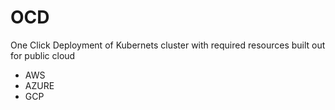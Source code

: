 # OCD
One Click Deployment of Kubernets cluster with required resources built out for public cloud
* AWS
* AZURE
* GCP
